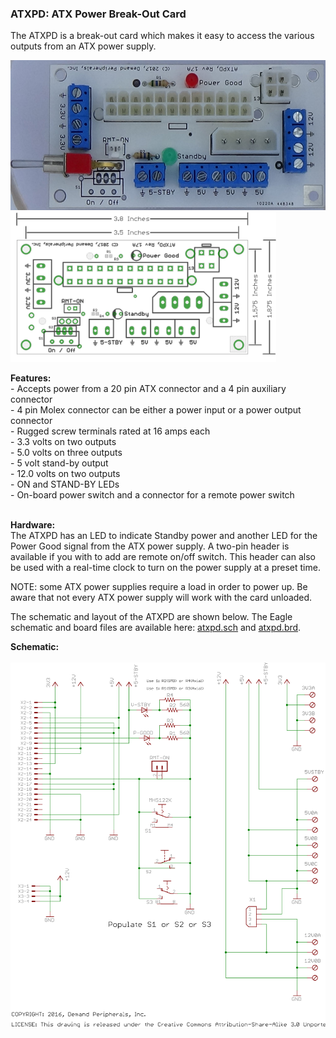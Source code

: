 ### ATXPD: ATX Power Break-Out Card

The ATXPD is a break-out card which makes it easy to access the various
outputs from an ATX power supply.

<img src=atxpd.jpg height=240>
<img src=atxpd_outline.png height=240>


**Features:**<br>
 \- Accepts power from a 20 pin ATX connector and a 4 pin auxiliary connector<br>
 \- 4 pin Molex connector can be either a power input or a power output connector<br>
 \- Rugged screw terminals rated at 16 amps each<br>
 \- 3.3 volts on two outputs<br>
 \- 5.0 volts on three outputs<br>
 \- 5 volt stand-by output<br>
 \- 12.0 volts on two outputs<br>
 \- ON and STAND-BY LEDs<br>
 \- On-board power switch and a connector for a remote power switch<br>
 

**Hardware:** <br>
The ATXPD has an LED to indicate Standby power and another LED for the
Power Good signal from the ATX power supply. A two-pin header is
available if you with to add are remote on/off switch. This header can
also be used with a real-time clock to turn on the power supply at a
preset time.

NOTE: some ATX power supplies require a load in order to power up. Be
aware that not every ATX power supply will work with the card unloaded.

The schematic and layout of the ATXPD are shown below. The Eagle
schematic and board files are available here:
[atxpd.sch](atxpd.sch) and [atxpd.brd](atxpd.brd).


**Schematic:** <br> 
<img src=atxpd.svg>

